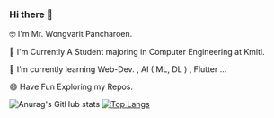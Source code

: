 ### Hi there 👋 ####

🤓 I'm Mr. Wongvarit Pancharoen.

🏫 I'm Currently A Student majoring in Computer Engineering at Kmitl.

🌱 I’m currently learning Web-Dev. , AI ( ML, DL ) , Flutter ...

😄 Have Fun Exploring my Repos.
<!--
**Glairly/Glairly** is a ✨ _special_ ✨ repository because its `README.md` (this file) appears on your GitHub profile.

Here are some ideas tnameo get you started:

- 🔭 I’m currently working on ...
- 🌱 I’m currently learning ...
- 👯 I’m looking to collaborate on ...
- 🤔 I’m looking for help with ...
- 💬 Ask me about ...
- 📫 How to reach me: ...
- 😄 Pronouns: ...
- ⚡ Fun fact: ...
-->
![Anurag's GitHub stats](https://github-readme-stats.vercel.app/api?username=Glairly&show_icons=true&theme=radical) 
[![Top Langs](https://github-readme-stats.vercel.app/api/top-langs/?username=Glairly&layout=compact&theme=radical)](https://github.com/anuraghazra/github-readme-stats)
